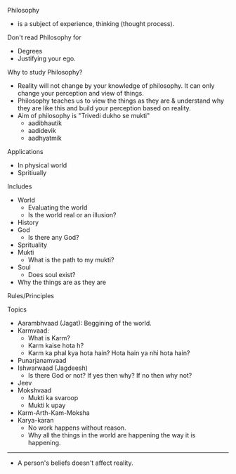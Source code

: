 Philosophy
- is a subject of experience, thinking (thought process).

Don't read Philosophy for
- Degrees
- Justifying your ego.

Why to study Philosophy?
- Reality will not change by your knowledge of philosophy. It can only change your perception and view of things.
- Philosophy teaches us to view the things as they are & understand why they are like this and build your perception based on reality.
- Aim of philosophy is "Trivedi dukho se mukti"
    - aadibhautik
    - aadidevik
    - aadhyatmik


Applications
- In physical world
- Spritiually

Includes
- World
    - Evaluating the world
    - Is the world real or an illusion?
- History
- God
    - Is there any God?
- Sprituality
- Mukti
    - What is the path to my mukti?
- Soul
    - Does soul exist?
- Why the things are as they are

Rules/Principles

Topics
- Aarambhvaad (Jagat): Beggining of the world.
- Karmvaad: 
    - What is Karm?
    - Karm kaise hota h?
    - Karm ka phal kya hota hain? Hota hain ya nhi hota hain?
- Punarjanamvaad
- Ishwarwaad (Jagdeesh)
    - Is there God or not? If yes then why? If no then why not?
- Jeev
- Mokshvaad
    - Mukti ka svaroop
    - Mukti k upay
- Karm-Arth-Kam-Moksha
- Karya-karan
    - No work happens without reason.
    - Why all the things in the world are happening the way it is happening.

---

- A person's beliefs doesn't affect reality.
